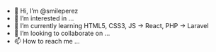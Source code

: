- 👋 Hi, I’m @smileperez
- 👀 I’m interested in ...
- 🌱 I’m currently learning HTML5, CSS3, JS -> React, PHP -> Laravel
- 💞️ I’m looking to collaborate on ...
- 📫 How to reach me ...

<!---
smileperez/smileperez is a ✨ special ✨ repository because its `README.md` (this file) appears on your GitHub profile.
You can click the Preview link to take a look at your changes.
--->
